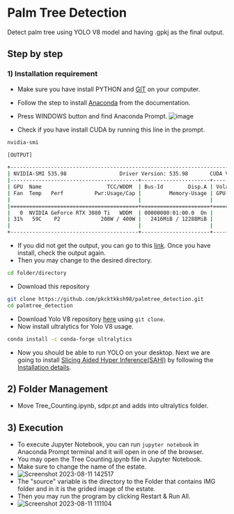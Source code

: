 # Palm Tree Detection
Detect palm tree using YOLO V8 model and having .gpkj as the final output.

## Step by step

### 1) Installation requirement
* Make sure you have install PYTHON and [GIT](https://git-scm.com/downloads) on your computer.
* Follow the step to install [Anaconda](https://docs.anaconda.com/free/anaconda/install/windows/) from the documentation.
* Press WINDOWS button and find Anaconda Prompt.
  ![image](https://github.com/pkcktkksh98/palmtree_detection/assets/71068962/f2b1fa0c-6222-4aea-98bb-ee6dd488298b)
  
* Check if you have install CUDA by running this line in the prompt.

```bash
nvidia-smi
```

```bash
[OUTPUT]

+---------------------------------------------------------------------------------------+
| NVIDIA-SMI 535.98                 Driver Version: 535.98       CUDA Version: 12.2     |
|-----------------------------------------+----------------------+----------------------+
| GPU  Name                     TCC/WDDM  | Bus-Id        Disp.A | Volatile Uncorr. ECC |
| Fan  Temp   Perf          Pwr:Usage/Cap |         Memory-Usage | GPU-Util  Compute M. |
|                                         |                      |               MIG M. |
|=========================================+======================+======================|
|   0  NVIDIA GeForce RTX 3080 Ti   WDDM  | 00000000:01:00.0  On |                  N/A |
| 31%   59C    P2             208W / 400W |   2416MiB / 12288MiB |     54%      Default |
|                                         |                      |                  N/A |
+-----------------------------------------+----------------------+----------------------+
```
* If you did not get the output, you can go to this [link](https://developer.nvidia.com/cuda-downloads?target_os=Windows&target_arch=x86_64&target_version=11&target_type=exe_local). Once you have install, check the output again.
* Then you may change to the desired directory.

```bash
cd folder/directory
```
* Download this repository
```bash
git clone https://github.com/pkcktkksh98/palmtree_detection.git
cd palmtree_detection
```

* Download Yolo V8 repository [here](https://github.com/ultralytics/ultralytics.git) using `git clone`.
* Now install ultralytics for Yolo V8 usage.

```bash
conda install -c conda-forge ultralytics
```

* Now you should be able to run YOLO on your desktop. Next we are going to install [Slicing Aided Hyper Inference(SAHI)](https://github.com/obss/sahi) by following the [Installation details](https://github.com/obss/sahi#installation).

## 2) Folder Management
* Move Tree_Counting.ipynb, sdpr.pt and adds into ultralytics folder.

## 3) Execution
* To execute Jupyter Notebook, you can run `jupyter notebook` in Anaconda Prompt terminal and it will open in one of the browser.
* You may open the Tree Counting.ipynb file in Jupyter Notebook.
* Make sure to change the name of the estate.
* ![Screenshot 2023-08-11 142517](https://github.com/pkcktkksh98/palmtree_detection/assets/71068962/1f35e6ff-22c2-4325-ba83-41c074e1e49d)
* The "source" variable is the directory to the Folder that contains IMG folder and in it is the grided image of the estate.
* Then you may run the program by clicking Restart & Run All.
* ![Screenshot 2023-08-11 111104](https://github.com/pkcktkksh98/palmtree_detection/assets/71068962/1855b82b-a7fc-41ef-8202-a7e32b038180)


  



